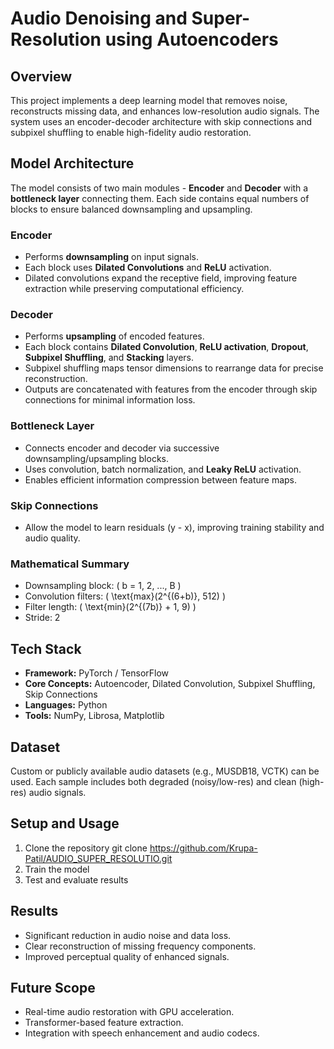 # Audio Denoising and Super-Resolution using Autoencoders

## Overview
This project implements a deep learning model that removes noise, reconstructs missing data, and enhances low-resolution audio signals. The system uses an encoder-decoder architecture with skip connections and subpixel shuffling to enable high-fidelity audio restoration.

## Model Architecture
The model consists of two main modules - **Encoder** and **Decoder** with a **bottleneck layer** connecting them. Each side contains equal numbers of blocks to ensure balanced downsampling and upsampling.

### Encoder
- Performs **downsampling** on input signals.
- Each block uses **Dilated Convolutions** and **ReLU** activation.
- Dilated convolutions expand the receptive field, improving feature extraction while preserving computational efficiency.

### Decoder
- Performs **upsampling** of encoded features.
- Each block contains **Dilated Convolution**, **ReLU activation**, **Dropout**, **Subpixel Shuffling**, and **Stacking** layers.
- Subpixel shuffling maps tensor dimensions to rearrange data for precise reconstruction.
- Outputs are concatenated with features from the encoder through skip connections for minimal information loss.

### Bottleneck Layer
- Connects encoder and decoder via successive downsampling/upsampling blocks.
- Uses convolution, batch normalization, and **Leaky ReLU** activation.
- Enables efficient information compression between feature maps.

### Skip Connections
- Allow the model to learn residuals (y - x), improving training stability and audio quality.

### Mathematical Summary
- Downsampling block: \( b = 1, 2, ..., B \)
- Convolution filters: \( \text{max}(2^{(6+b)}, 512) \)
- Filter length: \( \text{min}(2^{(7b)} + 1, 9) \)
- Stride: 2

## Tech Stack
- **Framework:** PyTorch / TensorFlow
- **Core Concepts:** Autoencoder, Dilated Convolution, Subpixel Shuffling, Skip Connections
- **Languages:** Python
- **Tools:** NumPy, Librosa, Matplotlib

## Dataset
Custom or publicly available audio datasets (e.g., MUSDB18, VCTK) can be used. Each sample includes both degraded (noisy/low-res) and clean (high-res) audio signals.

## Setup and Usage
1. Clone the repository
git clone https://github.com/Krupa-Patil/AUDIO_SUPER_RESOLUTIO.git
2. Train the model
3. Test and evaluate results

## Results
- Significant reduction in audio noise and data loss.
- Clear reconstruction of missing frequency components.
- Improved perceptual quality of enhanced signals.

## Future Scope
- Real-time audio restoration with GPU acceleration.
- Transformer-based feature extraction.
- Integration with speech enhancement and audio codecs.
